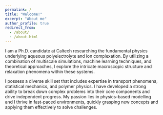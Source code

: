 ```yaml
---
permalink: /
title: "Welcome!"
excerpt: "About me"
author_profile: true
redirect_from: 
  - /about/
  - /about.html
---
```



I am a Ph.D. candidate at Caltech researching the fundamental physics underlying aqueous polyelectrolyte and ion complexation.
By utilizing a combination of multiscale simulations, machine learning techniques, and theoretical approaches, I explore the intricate macroscopic structure and relaxation phenomena within these systems.

I possess a diverse skill set that includes expertise in transport phenomena, statistical mechanics, and polymer physics.
I have developed a strong ability to break down complex problems into their core components and drive independent progress.
My passion lies in physics-based modelling and I thrive in fast-paced environments, quickly grasping new concepts and applying them effectively to solve challenges.
